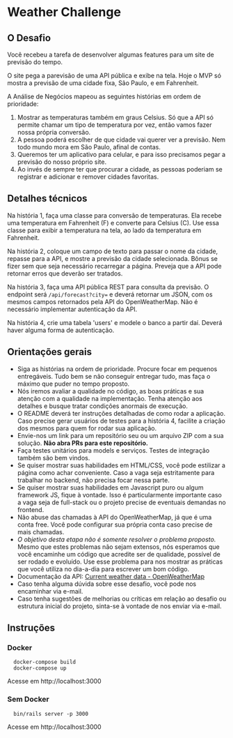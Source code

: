 # Weather Challenge

## O Desafio

Você recebeu a tarefa de desenvolver algumas features para um site de previsão do tempo.

O site pega a parevisão de uma API pública e exibe na tela. Hoje o MVP só mostra a previsão de uma cidade fixa, São Paulo, e em Fahrenheit.

A Análise de Negócios mapeou as seguintes histórias em ordem de prioridade:

1. Mostrar as temperaturas também em graus Celsius. Só que a API só permite chamar um tipo de temperatura por vez, então vamos fazer nossa própria conversão.
2. A pessoa poderá escolher de que cidade vai querer ver a previsão. Nem todo mundo mora em São Paulo, afinal de contas.
3. Queremos ter um aplicativo para celular, e para isso precisamos pegar a previsão do nosso próprio site.
4. Ao invés de sempre ter que procurar a cidade, as pessoas poderiam se registrar e adicionar e remover cidades favoritas.

## Detalhes técnicos

Na história 1, faça uma classe para conversão de temperaturas. Ela recebe uma temperatura em Fahrenheit (F) e converte para Celsius (C). Use essa classe para exibir a temperatura na tela, ao lado da temperatura em Fahrenheit. 

Na história 2, coloque um campo de texto para passar o nome da cidade, repasse para a API, e mostre a previsão da cidade selecionada. Bônus se fizer sem que seja necessário recarregar a página. Preveja que a API pode retornar erros que deverão ser tratados.

Na história 3, faça uma API pública REST para consulta da previsão. O endpoint será `/api/forecast?city=` e deverá retornar um JSON, com os mesmos campos retornados pela API do OpenWeatherMap. Não é necessário implementar autenticação da API.

Na história 4, crie uma tabela 'users' e modele o banco a partir daí. Deverá haver alguma forma de autenticação.

## Orientações gerais

* Siga as histórias na ordem de prioridade. Procure focar em pequenos entregáveis. Tudo bem se não conseguir entregar tudo, mas faça o máximo que puder no tempo proposto.
* Nós iremos avaliar a qualidade no código, as boas práticas e sua atenção com a qualidade na implementação. Tenha atenção aos detalhes e
busque tratar condições anormais de execução. 
* O README deverá ter instruções detalhadas de como rodar a aplicação. Caso precise gerar usuários de testes para a história 4, facilite a criação dos mesmos para quem for rodar sua aplicação.
* Envie-nos um link para um repositório seu ou um arquivo ZIP com a sua solução. **Não abra PRs para este repositório.**
* Faça testes unitários para models e serviços. Testes de integração também são bem vindos.
* Se quiser mostrar suas habilidades em HTML/CSS, você pode estilizar a página como achar conveniente. Caso a vaga seja estritamente para trabalhar no backend, não precisa focar nessa parte.
* Se quiser mostrar suas habilidades em Javascript puro ou algum framework JS, fique à vontade. Isso é particularmente importante caso a vaga seja de full-stack ou o projeto precise de eventuais demandas no frontend.
* Não abuse das chamadas à API do OpenWeatherMap, já que é uma conta free. Você pode configurar sua própria conta caso precise de mais chamadas.
* *O objetivo desta etapa não é somente resolver o problema proposto.* Mesmo que estes problemas não sejam extensos, nós esperamos que você encaminhe um código que acredite ser de qualidade, possível de ser rodado e evoluído. Use esse problema para nos mostrar as práticas que você utiliza no dia-a-dia para escrever um bom código.
* Documentação da API: [Current weather data - OpenWeatherMap](https://openweathermap.org/current)
* Caso tenha alguma dúvida sobre esse desafio, você pode nos encaminhar via e-mail.
* Caso tenha sugestões de melhorias ou críticas em relação ao desafio ou estrutura inicial do projeto, sinta-se à vontade de nos enviar via e-mail.
## Instruções

### Docker

```shell
  docker-compose build
  docker-compose up
```

Acesse em http://localhost:3000

### Sem Docker

```shell
  bin/rails server -p 3000
```

Acesse em http://localhost:3000